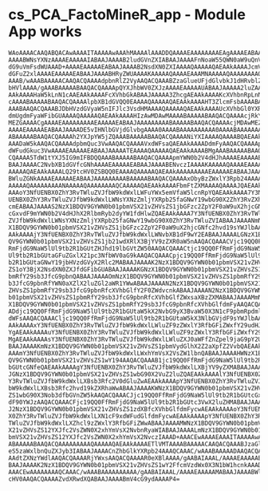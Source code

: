 # cs_PCA_FactoMineR_app - Module App works

    WAoAAAACAAQABQACAwAAAAITAAAAAwAAAhMAAAAlAAADDQAAAAEAAAAAAAAEAgAAAAEABAAJ
    AAAABWNsYXNzAAAAEAAAAAIABAAJAAAAB2ludGVnZXIABAAJAAAAFnNoaW55QWN0aW9uQnV0
    dG9uVmFsdWUAAAD+AAAAEAAAAAEABAAJAAAAB2NsdXN0ZXIAAAAQAAAAAQAEAAkAAAAJcmVj
    dGFuZ2xlAAAAEAAAAAEABAAJAAAABHRyZWUAAAAKAAAAAQAAAAEAAAMNAAAAAQAAAAAAAAQC
    AAAB/wAAABAAAAACAAQACQAAAAdpbnRlZ2VyAAQACQAAABZzaGlueUFjdGlvbkJ1dHRvblZh
    bHVlAAAA/gAAABAAAAABAAQACQAAAApQYXJhbWV0ZXJzAAAAEAAAAAUABAAJAAAAA2luZAAE
    AAkAAAAHaW5kLnN1cAAEAAkAAAAFcXVhbGkABAAJAAAAA3ZhcgAEAAkAAAAKcXVhbnRpLnN1
    cAAAABAAAAABAAQACQAAAAlpbXB1dGVQQ0EAAAAQAAAAAQAEAAkAAAAHT3ZlcmFsbAAAABAA
    AAABAAQACQAAABJDbHVzdGVyaW5nIFJlc3VsdHMAAAAQAAAAAQAEAAkAAAAUcXVhbGl0YXRp
    dmUgdmFyaWFibGUAAAAQAAAAAQAEAAkAAAAHIzAwMDAwMAAAABAAAAABAAQACQAAAAcjRkYw
    MEZGAAAACgAAAAEAAAAAAAAAEAAAAAEABAAJAAAAAAAAABAAAAABAAQACQAAAAcjMDAwMEZG
    AAAAEAAAAAEABAAJAAAADE5vIHNlbGVjdGlvbgAAAA0AAAABAAAAAAAAAA0AAAABAAAAAAAA
    ABAAAAABAAQACQAAAAh2YXJpYW5jZQAAABAAAAABAAQACQAAAANiYXIAAAAQAAAABQAEAAkA
    AAADaW5kAAQACQAAAAdpbmQuc3VwAAQACQAAAAVxdWFsaQAEAAkAAAADdmFyAAQACQAAAApx
    dWFudGkuc3VwAAAAEAAAAAEABAAJAAAAATEAAAAQAAAAAQAEAAkAAAABMgAAABAAAAABAAQA
    CQAAAA5TdW1tYXJ5IG9mIFBDQQAAABAAAAABAAQACQAAAApmYWN0b2V4dHJhAAAAEAAAAAEA
    BAAJAAAAC2NvbXB1dGVfcGNhAAAAEAAAAAEABAAJAAAABENvczIAAAAKAAAAAQAAAAEAAAAQ
    AAAAAQAEAAkAAAALQ29tcHV0ZSBQQ0EAAAAQAAAAAQAEAAkAAAAAAAAAEAAAAAEABAAJAAAA
    BWluZGNkAAAAEAAAAAEABAAJAAAAAAAAABAAAAABAAQACQAAAAxObyBzZWxlY3Rpb24AAAAN
    AAAAAQAAAAAAAAANAAAAAQAAAAAAAAQCAAAAAQAEAAkAAAAFbmFtZXMAAAAQAAAAJQAEAAkA
    AAAoY3NfUENBX0ZhY3RvTWluZVJfbW9kdWxlLWFuYWx5emVfaW5lcnRpYQAEAAkAAAA7Y3Nf
    UENBX0ZhY3RvTWluZVJfbW9kdWxlLWNsYXNzZmljYXRpb25faGNwY19wbG90X2ZhY3RvZXh0
    cmEABAAJAAAAS2NzX1BDQV9GYWN0b01pbmVSX21vZHVsZS1jbGFzc2ZpY2F0aW9uX2hjcGNf
    cGxvdF9mYWN0b2V4dHJhX2RlbmRyb2dyYW1fdHlwZQAEAAkAAAA7Y3NfUENBX0ZhY3RvTWlu
    ZVJfbW9kdWxlLWNsYXNzZmljYXRpb25faGNwY19wbG90X0ZhY3RvTWluZVIABAAJAAAANmNz
    X1BDQV9GYWN0b01pbmVSX21vZHVsZS1jbGFzc2ZpY2F0aW9uX2hjcGNfc2hvd19sYWJlbAAE
    AAkAAAAjY3NfUENBX0ZhY3RvTWluZVJfbW9kdWxlLWNvbXB1dF9wY2EABAAJAAAALGNzX1BD
    QV9GYWN0b01pbmVSX21vZHVsZS1jb21wdXRlX3BjYV9zZXR0aW5nAAQACQAAACVjc19QQ0Ff
    RmFjdG9NaW5lUl9tb2R1bGUtZHJhd19lbGVtZW50AAQACQAAACtjc19QQ0FfRmFjdG9NaW5l
    Ul9tb2R1bGUtaGFuZGxlX21pc3NfbWV0aG9kAAQACQAAACpjc19QQ0FfRmFjdG9NaW5lUl9t
    b2R1bGUtaGNwY19jbHVzdGVyX2Rlc2MABAAJAAAAK2NzX1BDQV9GYWN0b01pbmVSX21vZHVs
    ZS1oY3BjX2NsdXN0ZXJfdGFibGUABAAJAAAAKGNzX1BDQV9GYWN0b01pbmVSX21vZHVsZS1p
    bmRfY29sb3JfcG9pbnQABAAJAAAAOmNzX1BDQV9GYWN0b01pbmVSX21vZHVsZS1pbmRfY29s
    b3JfcG9pbnRfYWN0aXZlX2luZGl2aWR1YWwABAAJAAAAN2NzX1BDQV9GYWN0b01pbmVSX21v
    ZHVsZS1pbmRfY29sb3JfcG9pbnRfcXVhbGlfY2F0ZWdvcnkABAAJAAAAN2NzX1BDQV9GYWN0
    b01pbmVSX21vZHVsZS1pbmRfY29sb3JfcG9pbnRfcXVhbGlfZWxsaXBzZXMABAAJAAAAMmNz
    X1BDQV9GYWN0b01pbmVSX21vZHVsZS1pbmRfY29sb3JfcG9pbnRfcXVhbGlfdmFyAAQACQAA
    ADdjc19QQ0FfRmFjdG9NaW5lUl9tb2R1bGUtaW5kX2NvbG9yX3BvaW50X3N1cF9pbmRpdmlk
    dWFsAAQACQAAACljc19QQ0FfRmFjdG9NaW5lUl9tb2R1bGUtaW5kX3NlbGVjdF9sYWJlbAAE
    AAkAAAAxY3NfUENBX0ZhY3RvTWluZVJfbW9kdWxlLWluZF9zZWxlY3RfbGFiZWxfY29udHJp
    YgAEAAkAAAAuY3NfUENBX0ZhY3RvTWluZVJfbW9kdWxlLWluZF9zZWxlY3RfbGFiZWxfY29z
    MgAEAAkAAAAsY3NfUENBX0ZhY3RvTWluZVJfbW9kdWxlLWluZXJ0aWFfZnZpel9jaG9pY2UA
    BAAJAAAAKmNzX1BDQV9GYWN0b01pbmVSX21vZHVsZS1pbmVydGlhX2Z2aXpfZ2VvbQAEAAkA
    AAAmY3NfUENBX0ZhY3RvTWluZVJfbW9kdWxlLWxhYmVsX2VsZW1lbnQABAAJAAAAHWNzX1BD
    QV9GYWN0b01pbmVSX21vZHVsZS1wY194AAQACQAAAB1jc19QQ0FfRmFjdG9NaW5lUl9tb2R1
    bGUtcGNfeQAEAAkAAAAgY3NfUENBX0ZhY3RvTWluZVJfbW9kdWxlLXBjYV9yZXMABAAJAAAA
    JGNzX1BDQV9GYWN0b01pbmVSX21vZHVsZS1wbG90X2VuZ2luZQAEAAkAAAAlY3NfUENBX0Zh
    Y3RvTWluZVJfbW9kdWxlLXBsb3Rfc2V0dGluZwAEAAkAAAApY3NfUENBX0ZhY3RvTWluZVJf
    bW9kdWxlLXBsb3Rfc2hvd19kZXRhaWwABAAJAAAAKWNzX1BDQV9GYWN0b01pbmVSX21vZHVs
    ZS1wbG90X3Nob3dfbGVnZW5kAAQACQAAACJjc19QQ0FfRmFjdG9NaW5lUl9tb2R1bGUtcGxv
    dF90YWJzAAQACQAAACFjc19QQ0FfRmFjdG9NaW5lUl9tb2R1bGUtc3VwX2luZHMABAAJAAAA
    J2NzX1BDQV9GYWN0b01pbmVSX21vZHVsZS1zdXBfcXVhbGlfdmFycwAEAAkAAAAoY3NfUENB
    X0ZhY3RvTWluZVJfbW9kdWxlLXN1cF9xdWFudGlfdmFycwAEAAkAAAApY3NfUENBX0ZhY3Rv
    TWluZVJfbW9kdWxlLXZhcl9zZWxlY3RfbGFiZWwABAAJAAAAMWNzX1BDQV9GYWN0b01pbmVS
    X21vZHVsZS12YXJfc2VsZWN0X2xhYmVsX2NvbnRyaWIABAAJAAAALmNzX1BDQV9GYWN0b01p
    bmVSX21vZHVsZS12YXJfc2VsZWN0X2xhYmVsX2NvczIAAAD+AAACEwAAAAEAAAITAAAAAwAA
    ABAAAAABAAQACQAAAAAAAAAQAAAAAQAEAAkAAAAETlVMTAAAABAAAAACAAQACQAAABJzaGlu
    eS5zaWxlbnQuZXJyb3IABAAJAAAACnZhbGlkYXRpb24AAAQCAAAC/wAAABAAAAADAAQACQAA
    AAdtZXNzYWdlAAQACQAAAARjYWxsAAQACQAAAAR0eXBlAAAA/gAABAIAAAL/AAAAEAAAAAEA
    BAAJAAAAK2NzX1BDQV9GYWN0b01pbmVSX21vZHVsZS1wY2FfcmVzdWx0X3N1bW1hcnkAAAD+
    AAACEwAAAAAAAAQCAAAC/wAAABAAAAAAAAAA/gAABAIAAAL/AAAAEAAAAAMABAAJAAAABWlu
    cHV0AAQACQAAAAZvdXRwdXQABAAJAAAABmV4cG9ydAAAAP4=

